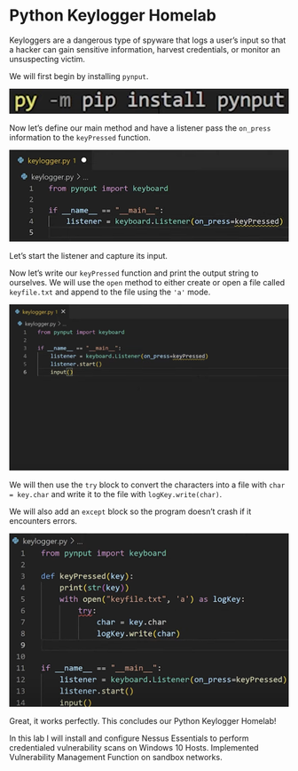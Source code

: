 <h1>Python Keylogger Homelab</h1>

<p>Keyloggers are a dangerous type of spyware that logs a user’s input so that a hacker can gain sensitive information, harvest credentials, or monitor an unsuspecting victim.</p>

<p>We will first begin by installing <code>pynput</code>.</p>

![image alt](https://github.com/seanguevaraflood/PythonKeylogger/blob/2d819999d9371f5557979a7ab02ee0600c2fcd4a/images/Pynput%20Install.png
)

<p>Now let’s define our main method and have a listener pass the <code>on_press</code> information to the <code>keyPressed</code> function.</p>

![image alt](https://github.com/seanguevaraflood/PythonKeylogger/blob/2d819999d9371f5557979a7ab02ee0600c2fcd4a/images/Python%20Script%201.png
)

<p>Let’s start the listener and capture its input.</p>

<p>Now let’s write our <code>keyPressed</code> function and print the output string to ourselves. We will use the <code>open</code> method to either create or open a file called <code>keyfile.txt</code> and append to the file using the <code>'a'</code> mode.</p>

![image alt](https://github.com/seanguevaraflood/PythonKeylogger/blob/2d819999d9371f5557979a7ab02ee0600c2fcd4a/images/Python%20Script%202.png
)

<p>We will then use the <code>try</code> block to convert the characters into a file with <code>char = key.char</code> and write it to the file with <code>logKey.write(char)</code>.</p>

<p>We will also add an <code>except</code> block so the program doesn’t crash if it encounters errors.</p>

![image alt](https://github.com/seanguevaraflood/PythonKeylogger/blob/960b1239162c1fdf47f0e477ebfd939c6d544fd0/images/Python%20Script%203.png
)

<p>Great, it works perfectly. This concludes our Python Keylogger Homelab!</p>

<p>In this lab I will install and configure Nessus Essentials to perform credentialed vulnerability scans on Windows 10 Hosts. Implemented Vulnerability Management Function on sandbox networks.</p>
